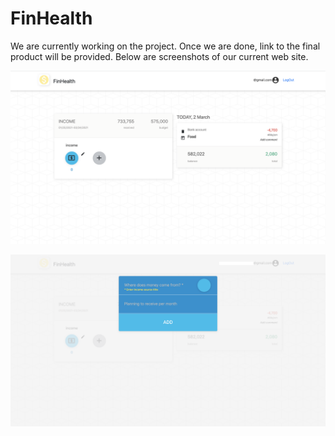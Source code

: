 # FinHealth

We are currently working on the project. Once we are done, link to the final product will be provided. Below are screenshots of our current web site.

![Homepage](/assets/homepage.png)

![Pop Up](/assets/add_pop_up.png)
